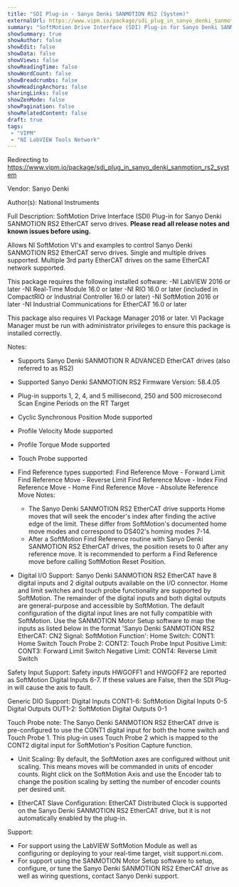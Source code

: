 ```yaml
---
title: "SDI Plug-in - Sanyo Denki SANMOTION RS2 (System)"
externalUrl: https://www.vipm.io/package/sdi_plug_in_sanyo_denki_sanmotion_rs2_system
summary: "SoftMotion Drive Interface (SDI) Plug-in for Sanyo Denki SANMOTION RS2 EtherCAT servo drives."
showSummary: true
showAuthor: false
showEdit: false
showData: false
showViews: false
showReadingTime: false
showWordCount: false
showBreadcrumbs: false
showHeadingAnchors: false
sharingLinks: false
showZenMode: false
showPagination: false
showRelatedContent: false
draft: true
tags:
 - "VIPM"
 - "NI LabVIEW Tools Network"
---
```


Redirecting to https://www.vipm.io/package/sdi_plug_in_sanyo_denki_sanmotion_rs2_system

Vendor: Sanyo Denki

Author(s): National Instruments
 
Full Description:
SoftMotion Drive Interface (SDI) Plug-in for Sanyo Denki SANMOTION RS2 EtherCAT servo drives. **Please read all release notes and known issues before using.**

Allows NI SoftMotion VI's and examples to control Sanyo Denki SANMOTION RS2 EtherCAT servo drives. Single and multiple drives supported. Multiple 3rd party EtherCAT drives on the same EtherCAT network supported.

This package requires the following installed software:
-NI LabVIEW 2016 or later
-NI Real-Time Module 16.0 or later
-NI RIO 16.0 or later (included in CompactRIO or Industrial Controller 16.0 or later)
-NI SoftMotion 2016 or later
-NI Industrial Communications for EtherCAT 16.0 or later

This package also requires VI Package Manager 2016 or later.
VI Package Manager must be run with administrator privileges to ensure this package is installed correctly.

Notes:
- Supports Sanyo Denki SANMOTION R ADVANCED EtherCAT drives (also referred to as RS2)
- Supported Sanyo Denki SANMOTION RS2 Firmware Version: 58.4.05
- Plug-in supports 1, 2, 4, and 5 millisecond, 250 and 500 microsecond Scan Engine Periods on the RT Target
- Cyclic Synchronous Position Mode supported
- Profile Velocity Mode supported
- Profile Torque Mode supported
- Touch Probe supported
- Find Reference types supported:
  Find Reference Move - Forward Limit
  Find Reference Move - Reverse Limit
  Find Reference Move - Index
  Find Reference Move - Home
  Find Reference Move - Absolute
  Reference Move Notes:
  - The Sanyo Denki SANMOTION RS2 EtherCAT drive supports Home moves that will seek the encoder's index after finding the active edge of the limit. These differ from SoftMotion's documented home move modes and correspond to DS402's homing modes 7-14.
  - After a SoftMotion Find Reference routine with Sanyo Denki SANMOTION RS2 EtherCAT drives, the position resets to 0 after any reference move. It is recommended to perform a Find Reference move before calling SoftMotion Reset Position.

- Digital I/O Support:
Sanyo Denki SANMOTION RS2 EtherCAT have 8 digital inputs and 2 digital outputs available on the I/O connector. Home and limit switches and touch probe functionality are supported by SoftMotion. The remainder of the digital inputs and both digital outputs are general-purpose and accessible by SoftMotion.
The default configuration of the digital input lines are not fully compatible with SoftMotion. Use the SANMOTION Motor Setup software to map the inputs as listed below in the format 'Sanyo Denki SANMOTION RS2 EtherCAT: CN2 Signal: SoftMotion Function':
Home Switch:      CONT1: Home Switch
Touch Probe 2:   CONT2: Touch Probe Input
Positive Limit:      CONT3: Forward Limit Switch
Negative Limit:    CONT4: Reverse Limit Switch

Safety Input Support:
Safety inputs HWGOFF1 and HWGOFF2 are reported as SoftMotion Digital Inputs 6-7. If these values are False, then the SDI Plug-in will cause the axis to fault.

Generic DIO Support:
Digital Inputs CONT1-6: SoftMotion Digital Inputs 0-5
Digital Outputs OUT1-2: SoftMotion Digital Outputs 0-1

Touch Probe note:
The Sanyo Denki SANMOTION RS2 EtherCAT drive is pre-configured to use the CONT1 digital input for both the home switch and Touch Probe 1. This plug-in uses Touch Probe 2 which is mapped to the CONT2 digital input for SoftMotion's Position Capture function.

- Unit Scaling:
By default, the SoftMotion axes are configured without unit scaling. This means moves will be commanded in units of encoder counts. Right click on the SoftMotion Axis and use the Encoder tab to change the position scaling by setting the number of encoder counts per desired unit.

- EtherCAT Slave Configuration:
EtherCAT Distributed Clock is supported on the Sanyo Denki SANMOTION RS2 EtherCAT drive, but it is not automatically enabled by the plug-in.

Support:
- For support using the LabVIEW SoftMotion Module as well as configuring or deploying to your real-time target, visit support.ni.com.
- For support using the SANMOTION Motor Setup software to setup, configure, or tune the Sanyo Denki SANMOTION RS2 EtherCAT drive as well as wiring questions, contact Sanyo Denki support.
